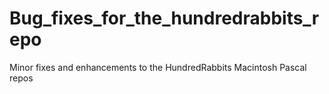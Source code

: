 # Bug_fixes_for_the_hundredrabbits_repo
Minor fixes and enhancements to the HundredRabbits Macintosh Pascal repos 
